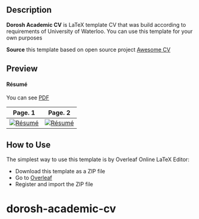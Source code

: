 ## Description

**Dorosh Academic CV** is LaTeX template CV that was build according to requirements of University of Waterloo. You can use this template for your own purposes

**Source** this template based on open source project [Awesome CV](https://github.com/posquit0/Awesome-CV)

## Preview

#### Résumé

You can see [PDF](https://raw.githubusercontent.com/posquit0/Awesome-CV/master/examples/resume.pdf)

| Page. 1 | Page. 2 |
|:---:|:---:|
| [![Résumé](https://raw.githubusercontent.com/posquit0/Awesome-CV/master/examples/resume-0.png)](https://raw.githubusercontent.com/posquit0/Awesome-CV/master/examples/resume.pdf)  | [![Résumé](https://raw.githubusercontent.com/posquit0/Awesome-CV/master/examples/resume-1.png)](https://raw.githubusercontent.com/posquit0/Awesome-CV/master/examples/resume.pdf) |


## How to Use

The simplest way to use this template is by Overleaf Online LaTeX Editor:
- Download this template as a ZIP file
- Go to [Overleaf](https://www.overleaf.com/)
- Register and import the ZIP file

# dorosh-academic-cv
